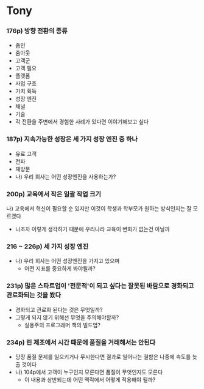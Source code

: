 # Tony

### 176p) 방향 전환의 종류

- 줌인
- 줌아웃
- 고객군
- 고객 필요
- 플랫폼
- 사업 구조
- 가치 획득
- 성장 엔진
- 채널
- 기술
- 각 전환을 주변에서 경험한 사례가 있다면 이야기해보고 싶다

### 187p) 지속가능한 성장은 세 가지 성장 엔진 중 하나

- 유료 고객
- 전파
- 재방문
- 나) 우리 회사는 어떤 성장엔진을 사용하는가?

### 200p) 교육에서 작은 일괄 작업 크기

나) 교육에서 혁신이 필요할 순 있지만 이것이 학생과 학부모가 원하는 방식인지는 잘 모르겠다

- 나조차 이렇게 생각하기 때문에 우리나라 교육이 변화가 없는건 아닐까

### 216 ~ 226p) 세 가지 성장 엔진

- 나) 우리 회사는 어떤 성장엔진을 가지고 있으며
  - 어떤 지표를 중요하게 봐야될까?

### 231p) 많은 스타트업이 '전문적'이 되고 싶다는 잘못된 바람으로 경화되고 관료화되는 것을 봤다

- 경화되고 관료화 된다는 것은 무엇일까?
- 그렇게 되지 않기 위해선 무엇을 주의해야할까?
  - 실용주의 프로그래머 책의 빌드업?

### 234p) 린 제조에서 시간 때문에 품질을 거래해서는 안된다

- 당장 품질 문제를 일으키거나 무시한다면 결과로 일어나는 결함은 나중에 속도를 늦출 것이다
- 나) 104p에서 고객이 누구인지 모른다면 품질이 무엇인지도 모른다
  - 이 내용과 상반되는데 어떤 맥락에서 어떻게 적용해야 될까?

